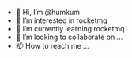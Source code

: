 <!--- <img align="right" src="https://github-readme-stats.vercel.app/api?username=humkum&show_icons=true&theme=onedark"> --->


- 👋 Hi, I’m @humkum
- 👀 I’m interested in rocketmq
- 🌱 I’m currently learning rocketmq
- 💞️ I’m looking to collaborate on ...
- 📫 How to reach me ...

<!---
humkum/humkum is a ✨ special ✨ repository because its `README.md` (this file) appears on your GitHub profile.
You can click the Preview link to take a look at your changes.
--->
